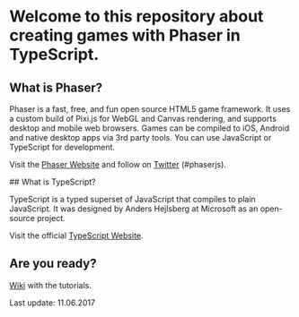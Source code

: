 # Welcome to this repository about creating games with Phaser in TypeScript.

## What is Phaser?

Phaser is a fast, free, and fun open source HTML5 game framework. It uses a custom build of Pixi.js for WebGL and Canvas rendering, and supports desktop and mobile web browsers. Games can be compiled to iOS, Android and native desktop apps via 3rd party tools. You can use JavaScript or TypeScript for development.

Visit the [Phaser Website](http://phaser.io) and follow on [Twitter](https://twitter.com/photonstorm) (#phaserjs).

## What is TypeScript?

TypeScript is a typed superset of JavaScript that compiles to plain JavaScript. It was designed by Anders Hejlsberg at Microsoft as an open-source project.

Visit the official [TypeScript Website](https://www.typescriptlang.org).

## Are you ready?

[Wiki](https://github.com/digitsensitive/phaser.typescript.tutorial/wiki) with the tutorials.

Last update: 11.06.2017
